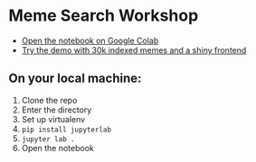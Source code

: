 # Meme Search Workshop

- [Open the notebook on Google Colab](https://colab.research.google.com/github/jina-ai/workshops/blob/main/memes/meme_search.ipynb#scrollTo=lE-fipho9eTj)
- [Try the demo with 30k indexed memes and a shiny frontend](http://examples.jina.ai:8501/)

## On your local machine:

1. Clone the repo
2. Enter the directory
3. Set up virtualenv
4. `pip install jupyterlab`
5. `jupyter lab .`
6. Open the notebook
